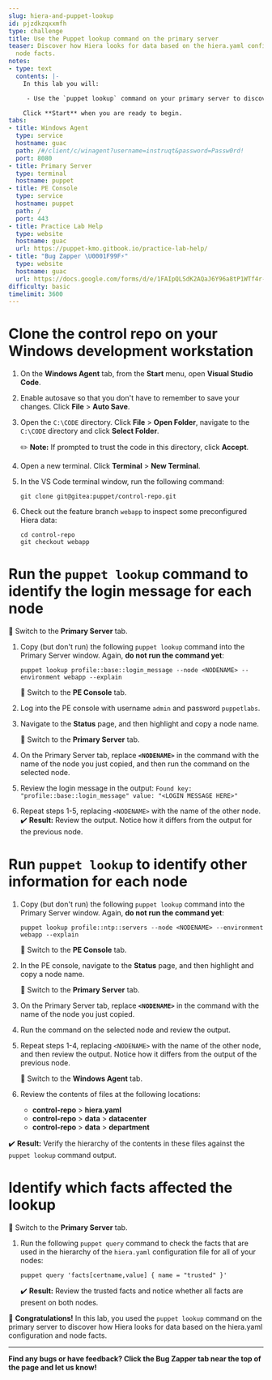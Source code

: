 ```yaml
---
slug: hiera-and-puppet-lookup
id: pjzdkzqxxmfh
type: challenge
title: Use the Puppet lookup command on the primary server
teaser: Discover how Hiera looks for data based on the hiera.yaml configuration and
  node facts.
notes:
- type: text
  contents: |-
    In this lab you will:

     - Use the `puppet lookup` command on your primary server to discover how Hiera looks for data based on your hiera.yaml configuration and your node facts.

    Click **Start** when you are ready to begin.
tabs:
- title: Windows Agent
  type: service
  hostname: guac
  path: /#/client/c/winagent?username=instruqt&password=Passw0rd!
  port: 8080
- title: Primary Server
  type: terminal
  hostname: puppet
- title: PE Console
  type: service
  hostname: puppet
  path: /
  port: 443
- title: Practice Lab Help
  type: website
  hostname: guac
  url: https://puppet-kmo.gitbook.io/practice-lab-help/
- title: "Bug Zapper \U0001F99F⚡"
  type: website
  hostname: guac
  url: https://docs.google.com/forms/d/e/1FAIpQLSdK2AQaJ6Y96a8tP1WTf4r-03ihwDtV_MHfc0G__SbWfYUhfw/viewform?embedded=true
difficulty: basic
timelimit: 3600
---
```

# Clone the control repo on your Windows development workstation
1. On the **Windows Agent** tab, from the **Start** menu, open **Visual Studio Code**.
2. Enable autosave so that you don't have to remember to save your changes. Click **File** > **Auto Save**.
3. Open the `C:\CODE` directory. Click **File** > **Open Folder**, navigate to the `C:\CODE` directory and click **Select Folder**.

    ✏️ **Note:** If prompted to trust the code in this directory, click **Accept**.

4. Open a new terminal. Click **Terminal** > **New Terminal**.
5. In the VS Code terminal window, run the following command:
    ```
    git clone git@gitea:puppet/control-repo.git
    ```
6. Check out the feature branch `webapp` to inspect some preconfigured Hiera data:
    ```
    cd control-repo
    git checkout webapp
    ```
# Run the `puppet lookup` command to identify the login message for each node
🔀 Switch to the **Primary Server** tab.
1. Copy (but don't run) the following `puppet lookup` command into the Primary Server window. Again, **do not run the command yet**:
    ```
    puppet lookup profile::base::login_message --node <NODENAME> --environment webapp --explain
    ```
    🔀 Switch to the **PE Console** tab.

2. Log into the PE console with username `admin` and password `puppetlabs`.
3. Navigate to the **Status** page, and then highlight and copy a node name.

    🔀 Switch to the **Primary Server** tab.

4. On the Primary Server tab, replace **`<NODENAME>`** in the command with the name of the node you just copied, and then run the command on the selected node.
5. Review the login message in the output:
    `Found key: "profile::base::login_message" value: "<LOGIN MESSAGE HERE>"`

6. Repeat steps 1-5, replacing `<NODENAME>` with the name of the other node.
    ✔️ **Result:** Review the output. Notice how it differs from the output for the previous node.

# Run `puppet lookup` to identify other information for each node
1. Copy (but don't run) the following `puppet lookup` command into the Primary Server window. Again, **do not run the command yet**:
    ```
    puppet lookup profile::ntp::servers --node <NODENAME> --environment webapp --explain
    ```
    🔀 Switch to the **PE Console** tab.

2. In the PE console, navigate to the **Status** page, and then highlight and copy a node name.

    🔀 Switch to the **Primary Server** tab.

3. On the Primary Server tab, replace **`<NODENAME>`** in the command with the name of the node you just copied.
4. Run the command on the selected node and review the output.
5. Repeat steps 1-4, replacing `<NODENAME>` with the name of the other node, and then review the output. Notice how it differs from the output of the previous node.

    🔀 Switch to the **Windows Agent** tab.

6. Review the contents of files at the following locations:
     - **control-repo** > **hiera.yaml**
     - **control-repo** > **data** > **datacenter**
     - **control-repo** > **data** > **department**

 ✔️ **Result:** Verify the hierarchy of the contents in these files against the `puppet lookup` command output.

# Identify which facts affected the lookup
🔀 Switch to the **Primary Server** tab.

1. Run the following `puppet query` command to check the facts that are used in the hierarchy of the `hiera.yaml` configuration file for all of your nodes:
    ```
    puppet query 'facts[certname,value] { name = "trusted" }'
    ```

    ✔️ **Result:** Review the trusted facts and notice whether all facts are present on both nodes.

🎈 **Congratulations!** In this lab, you used the `puppet lookup` command on the primary server to discover how Hiera looks for data based on the hiera.yaml configuration and node facts.

---

**Find any bugs or have feedback? Click the **Bug Zapper** tab near the top of the page and let us know!**


